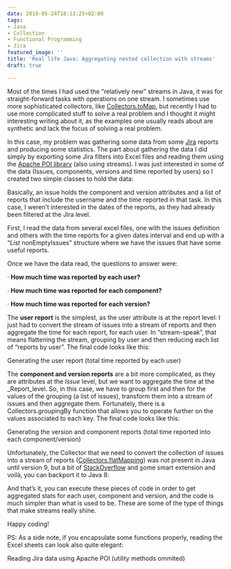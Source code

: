 ```yaml
---
date: 2019-05-24T18:13:25+02:00
tags:
- Java
- Collection
- Functional Programming
- Jira
featured_image: ''
title: 'Real life Java: Aggregating nested collection with streams'
draft: true

---
```

Most of the times I had used the “relatively new” streams in Java, it was for straight-forward tasks with operations on one stream. I sometimes use more sophisticated collectors, like [Collectors.toMap](https://docs.oracle.com/javase/8/docs/api/java/util/stream/Collectors.html#toMap-java.util.function.Function-java.util.function.Function-), but recently I had to use more complicated stuff to solve a real problem and I thought it might interesting writing about it, as the examples one usually reads about are synthetic and lack the focus of solving a real problem.

In this case, my problem was gathering some data from some [Jira](https://www.atlassian.com/software/jira) reports and producing some statistics. The part about gathering the data I did simply by exporting some Jira filters into Excel files and reading them using the [Apache POI library](https://poi.apache.org/) (also using streams). I was just interested in some of the data (Issues, components, versions and time reported by users) so I created two simple classes to hold the data:

Basically, an issue holds the component and version attributes and a list of reports that include the username and the time reported in that task. In this case, I weren’t interested in the dates of the reports, as they had already been filtered at the Jira level.

First, I read the data from several excel files, one with the issues definition and others with the time reports for a given dates interval and end up with a “_List<Issue>_ nonEmptyIssues” structure where we have the issues that have some useful reports.

Once we have the data read, the questions to answer were:

· **How much time was reported by each user?**

· **How much time was reported for each component?**

· **How much time was reported for each version?**

The **user report** is the simplest, as the user attribute is at the report level: I just had to convert the stream of issues into a stream of reports and then aggregate the time for each report, for each user. In “stream-speak”, that means flattening the stream, grouping by user and then reducing each list of “reports by user”. The final code looks like this:

Generating the user report (total time reported by each user)

The **component and version reports** are a bit more complicated, as they are attributes at the _Issue_ level, but we want to aggregate the time at the _Report_level. So, in this case, we have to group first and then for the values of the grouping (a list of issues), transform them into a stream of issues and then aggregate them. Fortunately, there is a Collectors.groupingBy function that allows you to operate further on the values associated to each key. The final code looks like this:

Generating the version and component reports (total time reported into each component/version)

Unfortunately, the Collector that we need to convert the collection of issues into a stream of reports ([Collectors.flatMapping](https://docs.oracle.com/javase/9/docs/api/java/util/stream/Collectors.html#flatMapping-java.util.function.Function-java.util.stream.Collector-)) was not present in Java until version 9, but a bit of [StackOverflow](https://stackoverflow.com/questions/41878646/flat-mapping-collector-for-property-of-a-class-using-groupingby) and [s](https://stackoverflow.com/questions/41878646/flat-mapping-collector-for-property-of-a-class-using-groupingby)ome smart extension and voilà, you can backport it to Java 8:

And that’s it, you can execute these pieces of code in order to get aggregated stats for each user, component and version, and the code is much simpler than what is used to be. These are some of the type of things that make streams really shine.

Happy coding!

PS: As a side note, if you encapsulate some functions properly, reading the Excel sheets can look also quite elegant:

Reading Jira data using Apache POI (utility methods ommited)